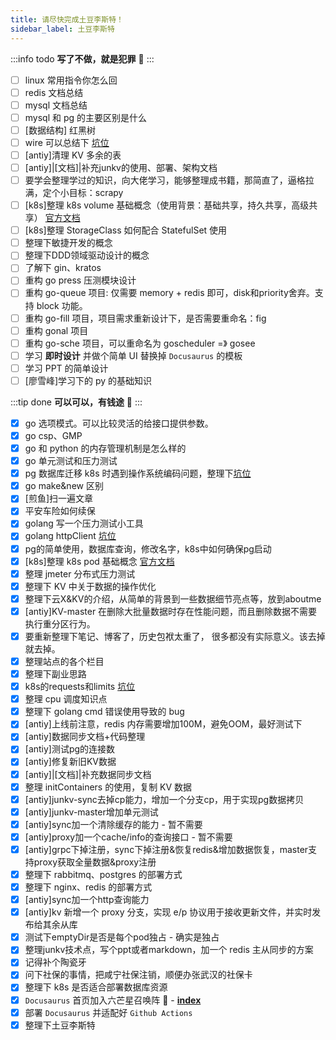 ```yaml
---
title: 请尽快完成土豆李斯特！
sidebar_label: 土豆李斯特
---
```


:::info todo
**写了不做，就是犯罪**‍ 👮
:::

- [ ] linux 常用指令你怎么回
- [ ] redis 文档总结
- [ ] mysql 文档总结
- [ ] mysql 和 pg 的主要区别是什么
- [ ] [数据结构] 红黑树
- [ ] wire 可以总结下 [坑位](https://github.com/google/wire)
- [ ] [antiy]清理 KV 多余的表
- [ ] [antiy]|[文档]|补充junkv的使用、部署、架构文档
- [ ] 要学会整理学过的知识，向大佬学习，能够整理成书籍，那简直了，逼格拉满，定个小目标：scrapy
- [ ] [k8s]整理 k8s volume 基础概念（使用背景：基础共享，持久共享，高级共享） [官方文档](https://kubernetes.io/zh/docs/concepts/storage/volumes/)
- [ ] [k8s]整理 StorageClass 如何配合 StatefulSet 使用
- [ ] 整理下敏捷开发的概念
- [ ] 整理下DDD领域驱动设计的概念
- [ ] 了解下 gin、kratos
- [ ] 重构 go press 压测模块设计
- [ ] 重构 go-queue 项目: 仅需要 memory + redis 即可，disk和priority舍弃。支持 block 功能。
- [ ] 重构 go-fill 项目，项目需求重新设计下，是否需要重命名：fig
- [ ] 重构 gonal 项目
- [ ] 重构 go-sche 项目，可以重命名为 goscheduler =》 gosee
- [ ] 学习 **即时设计** 并做个简单 UI 替换掉 `Docusaurus` 的模板 
- [ ] 学习 PPT 的简单设计
- [ ] [廖雪峰]学习下的 py 的基础知识

:::tip done
**可以可以，有钱途**‍ 🤑
:::

- [x] go 选项模式。可以比较灵活的给接口提供参数。
- [x] go csp、GMP
- [x] go 和 python 的内存管理机制是怎么样的
- [x] go 单元测试和压力测试
- [x] pg 数据库迁移 k8s 时遇到操作系统编码问题，整理下[坑位](https://serverfault.com/questions/1074738/docker-postgresql-change-database-encoding-to-utf-8/1074756)
- [x] go make&new 区别
- [x] [煎鱼]扫一遍文章
- [x] 平安车险如何续保
- [x] golang 写一个压力测试小工具
- [x] golang httpClient [坑位](https://zhuanlan.zhihu.com/p/474206147?utm_source=ZHShareTargetIDMore&utm_medium=social&utm_oi=35356267249664)
- [x] pg的简单使用，数据库查询，修改名字，k8s中如何确保pg启动
- [x] [k8s]整理 k8s pod 基础概念 [官方文档](https://kubernetes.io/docs/concepts/workloads/pods/)
- [x] 整理 jmeter 分布式压力测试
- [x] 整理下 KV 中关于数据的操作优化
- [x] 整理下云X&KV的介绍，从简单的背景到一些数据细节亮点等，放到aboutme
- [x] [antiy]KV-master 在删除大批量数据时存在性能问题，而且删除数据不需要执行重分区行为。
- [x] 要重新整理下笔记、博客了，历史包袱太重了， 很多都没有实际意义。该去掉就去掉。
- [x] 整理站点的各个栏目
- [x] 整理下副业思路
- [x] k8s的requests和limits [坑位](https://www.freesion.com/article/3935476617/)
- [x] 整理 cpu 调度知识点
- [x] 整理下 golang cmd 错误使用导致的 bug
- [x] [antiy]上线前注意，redis 内存需要增加100M，避免OOM，最好测试下
- [x] [antiy]数据同步文档+代码整理
- [x] [antiy]测试pg的连接数
- [x] [antiy]修复新旧KV数据
- [x] [antiy]|[文档]|补充数据同步文档
- [x] 整理 initContainers 的使用，复制 KV 数据
- [x] [antiy]junkv-sync去掉cp能力，增加一个分支cp，用于实现pg数据拷贝
- [x] [antiy]junkv-master增加单元测试
- [x] [antiy]sync加一个清除缓存的能力 - 暂不需要
- [x] [antiy]proxy加一个cache/info的查询接口 - 暂不需要
- [x] [antiy]grpc下掉注册，sync下掉注册&恢复redis&增加数据恢复，master支持proxy获取全量数据&proxy注册
- [x] 整理下 rabbitmq、postgres 的部署方式
- [x] 整理下 nginx、redis 的部署方式
- [x] [antiy]sync加一个http查询能力
- [x] [antiy]kv 新增一个 proxy 分支，实现 e/p 协议用于接收更新文件，并实时发布给其余从库
- [x] 测试下emptyDir是否是每个pod独占 - 确实是独占
- [x] 整理junkv技术点，写个ppt或者markdown，加一个 redis 主从同步的方案
- [x] 记得补个陶瓷牙
- [x] 问下社保的事情，把咸宁社保注销，顺便办张武汉的社保卡
- [x] 整理下 k8s 是否适合部署数据库资源
- [x] `Docusaurus` 首页加入六芒星召唤阵 🤔 - [**index**](/docusaurus/)
- [x] 部署 `Docusaurus` 并适配好 `Github Actions`
- [x] 整理下土豆李斯特
